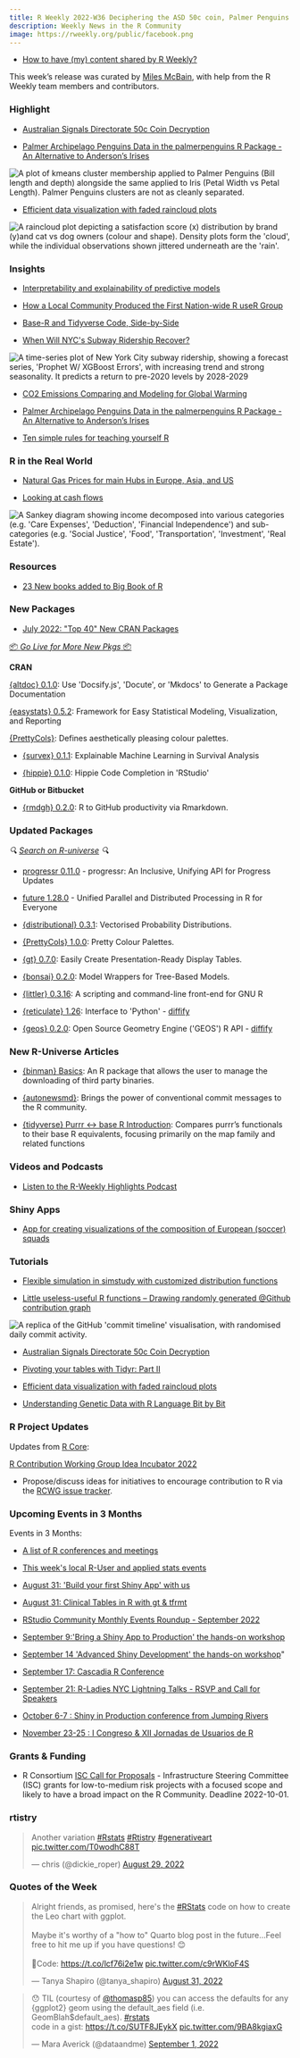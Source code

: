 ```yaml
---
title: R Weekly 2022-W36 Deciphering the ASD 50c coin, Palmer Penguins forever, rainclouds
description: Weekly News in the R Community
image: https://rweekly.org/public/facebook.png
---
```



+ [How to have (my) content shared by R Weekly?](https://github.com/rweekly/rweekly.org#how-to-have-my-content-shared-by-r-weekly)

This week’s release was curated by [Miles McBain](https://twitter.com/MilesMcBain), with help from the R Weekly team members and contributors.


###  Highlight

+ [Australian Signals Directorate 50c Coin Decryption](https://jcarroll.com.au/2022/09/01/asd_coin/)

+ [Palmer Archipelago Penguins Data in the palmerpenguins R Package - An Alternative to Anderson’s Irises](https://journal.r-project.org/articles/RJ-2022-020/)

![A plot of kmeans cluster membership applied to Palmer Penguins (Bill length and depth) alongside the same applied to Iris (Petal Width vs Petal Length). Palmer Penguins clusters are not as cleanly separated.](https://raw.githubusercontent.com/rweekly/image/master/2022/W36/palmer_vs_iris.png)

+ [Efficient data visualization with faded raincloud plots](https://dallasnova.rbind.io/post/efficient-data-visualization-with-faded-raincloud-plots-delete-boxplot/)

![A raincloud plot depicting a satisfaction score (x) distribution by brand (y)and cat vs dog owners (colour and shape). Density plots form the 'cloud', while the individual observations shown jittered underneath are the 'rain'.](https://raw.githubusercontent.com/rweekly/image/master/2022/W36/faded_raincloud.png)

### Insights

+ [Interpretability and explainability of predictive models](https://freakonometrics.hypotheses.org/64629)

+ [How a Local Community Produced the First Nation-wide R useR Group](https://www.r-consortium.org/blog/2022/09/01/how-a-local-community-produced-the-first-nation-wide-r-user-group)

+ [Base-R and Tidyverse Code, Side-by-Side](https://matloff.wordpress.com/2022/08/24/base-r-and-tidyverse-code-side-by-side/)

+ [When Will NYC's Subway Ridership Recover?](https://jlaw.netlify.app/2022/08/29/when-will-nyc-s-subway-ridership-recover/)

![A time-series plot of New York City subway ridership, showing a forecast series, 'Prophet W/ XGBoost Errors', with increasing trend and strong seasonality. It predicts a return to pre-2020 levels by 2028-2029](https://raw.githubusercontent.com/rweekly/image/master/2022/W36/subway_ridership.png)

+ [CO2 Emissions Comparing and Modeling for Global Warming](https://datageeek.com/2022/08/31/co2-emissions-comparing-and-modeling-for-global-warming/)

+ [Palmer Archipelago Penguins Data in the palmerpenguins R Package - An Alternative to Anderson’s Irises](https://journal.r-project.org/articles/RJ-2022-020/)

+ [Ten simple rules for teaching yourself R](https://journals.plos.org/ploscompbiol/article?id=10.1371/journal.pcbi.1010372#sec011)

### R in the Real World

+ [Natural Gas Prices for main Hubs in Europe, Asia, and US](http://skranz.github.io//r/2022/08/27/GasPricesEuropeAsiaUS.html)

+ [Looking at cash flows](https://rviews.rstudio.com/2022/09/02/looking-at-cash-flows/)


![A Sankey diagram showing income decomposed into various categories (e.g. 'Care Expenses', 'Deduction', 'Financial Independence') and sub-categories (e.g. 'Social Justice', 'Food', 'Transportation', 'Investment', 'Real Estate').](https://raw.githubusercontent.com/rweekly/image/master/2022/W36/cashflows.png)

###  Resources

+ [23 New books added to Big Book of R](https://oscarbaruffa.com/bbof_20220902/)

###  New Packages

+ [July 2022: "Top 40" New CRAN Packages](https://rviews.rstudio.com/2022/08/29/july-2022-top-40-new-cran-packages/)

<p class="added-hostname"><a href="https://rweekly.org/live" target="_blank" class="externalLink">📦 <i>Go Live for More New Pkgs</i> 📦</a></p>


**CRAN**

[{altdoc} 0.1.0](https://cran.r-project.org/web/packages/altdoc/index.html): Use 'Docsify.js', 'Docute', or 'Mkdocs' to Generate a Package Documentation

[{easystats} 0.5.2](https://cran.r-project.org/web/packages/easystats/index.html): Framework for Easy Statistical Modeling, Visualization, and Reporting

[{PrettyCols}](https://cran.r-project.org/web/packages/PrettyCols/index.html): Defines aesthetically pleasing colour palettes.

+ [{survex} 0.1.1](https://cran.r-project.org/package=survex): Explainable Machine Learning in Survival Analysis

+ [{hippie} 0.1.0](https://cran.r-project.org/package=hippie): Hippie Code Completion in 'RStudio'

**GitHub or Bitbucket**

+ [{rmdgh} 0.2.0](https://github.com/MilesMcBain/rmdgh): R to GitHub productivity via Rmarkdown.

### Updated Packages

<i>🔍 [Search on R-universe](https://r-universe.dev/search/) 🔍</i>

+ [progressr 0.11.0](https://cran.r-project.org/package=progressr) - progressr: An Inclusive, Unifying API for Progress Updates

+ [future 1.28.0](https://cran.r-project.org/package=future) - Unified Parallel and Distributed Processing in R for Everyone

+ [{distributional} 0.3.1](https://cran.r-project.org/package=distributional): Vectorised Probability Distributions.

+ [{PrettyCols} 1.0.0](https://cran.r-project.org/package=PrettyCols): Pretty Colour Palettes.

+ [{gt} 0.7.0](https://cran.r-project.org/package=gt): Easily Create Presentation-Ready Display Tables.

+ [{bonsai} 0.2.0](https://cran.r-project.org/package=bonsai): Model Wrappers for Tree-Based Models.

+ [{littler} 0.3.16](http://dirk.eddelbuettel.com/blog/2022/08/28#littler-0.3.16): A scripting and command-line front-end for GNU R

+ [{reticulate} 1.26](https://cran.r-project.org/package=reticulate): Interface to 'Python' - [diffify](https://diffify.com/R/reticulate)

+ [{geos} 0.2.0](https://cran.r-project.org/package=geos): Open Source Geometry Engine ('GEOS') R API - [diffify](https://diffify.com/R/geos)

### New R-Universe Articles

+ [{binman} Basics](https://ropensci.r-universe.dev/ui#view:binman/basics.html): An R package that allows the user to manage the downloading of third party binaries.

+ [{autonewsmd}](https://kapsner.r-universe.dev/ui#view:autonewsmd/autonewsmd.html): Brings the power of conventional commit messages to the R community.

+ [{tidyverse} Purrr <-> base R Introduction](https://tidyverse.r-universe.dev/ui#view:purrr/base.html): Compares purrr’s functionals to their base R equivalents, focusing primarily on the map family and related functions

###  Videos and Podcasts

* [Listen to the R-Weekly Highlights Podcast](https://rweekly.fireside.fm/)

### Shiny Apps

+ [App for creating visualizations of the composition of European (soccer) squads](https://github.com/harshkrishna17/Squad-Composition-App-)

###  Tutorials

+ [Flexible simulation in simstudy with customized distribution functions](https://www.rdatagen.net/post/2022-08-30-expanding-the-possibilities-of-simulation-in-simstudy-with-customized-distribution-funcdtions/)

+ [Little useless-useful R functions – Drawing randomly generated @Github contribution graph](https://tomaztsql.wordpress.com/2022/08/28/little-useless-useful-r-functions-drawing-randomly-generated-github-contribution-graph/)


![A replica of the GitHub 'commit timeline' visualisation, with randomised daily commit activity.](https://raw.githubusercontent.com/rweekly/image/master/2022/W36/github_timeline.png)

+ [Australian Signals Directorate 50c Coin Decryption](https://jcarroll.com.au/2022/09/01/asd_coin/)

+ [Pivoting your tables with Tidyr: Part II](https://www.vishalkatti.com/posts/2022-08-29-tidyrpivotwider/)

+ [Efficient data visualization with faded raincloud plots](https://dallasnova.rbind.io/post/efficient-data-visualization-with-faded-raincloud-plots-delete-boxplot/)

+ [Understanding Genetic Data with R Language Bit by Bit](https://medium.com/@atipencil/understanding-genetic-data-with-r-language-bit-by-bit-4b2e17b52965)

<!--<div class="post-more-begin></div><div class="post-more-end"></div>-->


###  R Project Updates

Updates from [R Core](http://developer.r-project.org/blosxom.cgi/R-devel/NEWS):

[R Contribution Working Group Idea Incubator 2022](https://github.com/r-devel/rcontribution/blob/main/ideas_incubator.md)
 - Propose/discuss ideas for initiatives to encourage contribution to R via the [RCWG issue tracker](https://github.com/r-devel/rcontribution/issues). 

###  Upcoming Events in 3 Months

Events in 3 Months:

+ [A list of R conferences and meetings](https://jumpingrivers.github.io/meetingsR/events.html)

+ [This week's local R-User and applied stats events](https://community.rstudio.com/c/irl)

+ [August 31: 'Build your first Shiny App' with us](https://mirai-solutions.ch/news/2022/08/09/announce-shiny1-ws/)

+ [August 31: Clinical Tables in R with gt & tfrmt](https://www.eventbrite.com/e/clinical-tables-in-r-with-gt-tfrmt-tickets-388304237427)

+ [RStudio Community Monthly Events Roundup - September 2022](https://www.rstudio.com/blog/rstudio-community-monthly-events-roundup-september-2022/)

+ [September 9:'Bring a Shiny App to Production' the hands-on workshop](https://mirai-solutions.ch/news/2022/08/26/announce-shiny4-ws/)

+ [September 14 'Advanced Shiny Development' the hands-on workshop](https://mirai-solutions.ch/news/2022/08/19/announce-shiny3-ws/)"

+ [September 17: Cascadia R Conference](https://hopin.com/events/r-cascadia)

+ [September 21: R-Ladies NYC Lightning Talks - RSVP and Call for Speakers](https://www.meetup.com/rladies-newyork/events/287520144/)

+ [October 6-7 : Shiny in Production conference from Jumping Rivers](https://shiny-in-production.jumpingrivers.com/)

+ [November 23-25 : I Congreso & XII Jornadas de Usuarios de R](http://r-es.org/12jr/)

### Grants & Funding

+ R Consortium [ISC Call for Proposals](https://www.r-consortium.org/all-projects/call-for-proposals) - Infrastructure Steering Committee (ISC) grants for low-to-medium risk projects with a focused scope and likely to have a broad impact on the R Community. Deadline 2022-10-01.


### rtistry

<blockquote class="twitter-tweet"><p lang="en" dir="ltr">Another variation <a href="https://twitter.com/hashtag/Rstats?src=hash&amp;ref_src=twsrc%5Etfw">#Rstats</a> <a href="https://twitter.com/hashtag/Rtistry?src=hash&amp;ref_src=twsrc%5Etfw">#Rtistry</a> <a href="https://twitter.com/hashtag/generativeart?src=hash&amp;ref_src=twsrc%5Etfw">#generativeart</a> <a href="https://t.co/T0wodhC88T">pic.twitter.com/T0wodhC88T</a></p>&mdash; chris (@dickie_roper) <a href="https://twitter.com/dickie_roper/status/1564174077018914816?ref_src=twsrc%5Etfw">August 29, 2022</a></blockquote> <script async src="https://platform.twitter.com/widgets.js" charset="utf-8"></script>

###  Quotes of the Week

<blockquote class="twitter-tweet"><p lang="en" dir="ltr">Alright friends, as promised, here&#39;s the <a href="https://twitter.com/hashtag/RStats?src=hash&amp;ref_src=twsrc%5Etfw">#RStats</a> code on how to create the Leo chart with ggplot.<br><br>Maybe it&#39;s worthy of a &quot;how to&quot; Quarto blog post in the future...Feel free to hit me up if you have questions! 😊<br><br>🔗Code: <a href="https://t.co/lcf76i2e1w">https://t.co/lcf76i2e1w</a> <a href="https://t.co/c9rWKloF4S">pic.twitter.com/c9rWKloF4S</a></p>&mdash; Tanya Shapiro (@tanya_shapiro) <a href="https://twitter.com/tanya_shapiro/status/1565029412428562433?ref_src=twsrc%5Etfw">August 31, 2022</a></blockquote> <script async src="https://platform.twitter.com/widgets.js" charset="utf-8"></script> 

<blockquote class="twitter-tweet"><p lang="en" dir="ltr">😯 TIL (courtesy of <a href="https://twitter.com/thomasp85?ref_src=twsrc%5Etfw">@thomasp85</a>) you can access the defaults for any {ggplot2} geom using the default_aes field (i.e. GeomBlah$default_aes). <a href="https://twitter.com/hashtag/rstats?src=hash&amp;ref_src=twsrc%5Etfw">#rstats</a><br>code in a gist: <a href="https://t.co/SUTF8JEykX">https://t.co/SUTF8JEykX</a> <a href="https://t.co/9BA8kgiaxG">pic.twitter.com/9BA8kgiaxG</a></p>&mdash; Mara Averick (@dataandme) <a href="https://twitter.com/dataandme/status/1565310232309407744?ref_src=twsrc%5Etfw">September 1, 2022</a></blockquote> <script async src="https://platform.twitter.com/widgets.js" charset="utf-8"></script> 


